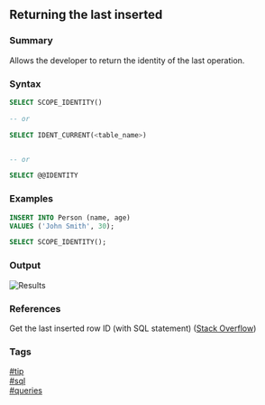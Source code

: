 ## Returning the last inserted 

### Summary
Allows the developer to return the identity of the last operation.  

### Syntax
```sql
SELECT SCOPE_IDENTITY()

-- or

SELECT IDENT_CURRENT(<table_name>)


-- or

SELECT @@IDENTITY
```

### Examples
```sql
INSERT INTO Person (name, age)
VALUES ('John Smith', 30);

SELECT SCOPE_IDENTITY();
```

### Output
![Results]()

### References
Get the last inserted row ID (with SQL statement) \([Stack Overflow](http://stackoverflow.com/questions/9477502/get-the-last-inserted-row-id-with-sql-statement/9477528#9477528)\)  

### Tags
[#tip](../../tips.md)  
[#sql](../sql.md)  
[#queries](queries.md)  